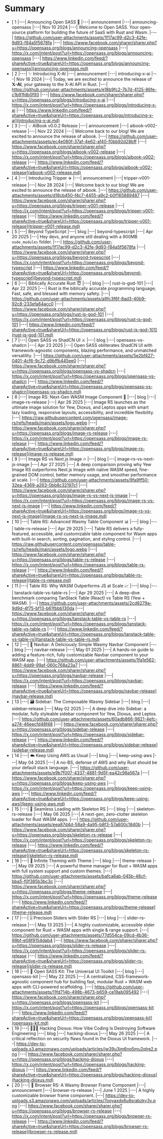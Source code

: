 # Summary

- [ 1 |---| Announcing Open SASS 🚀 |---| announcement |---| announcing-opensass |---| Nov 10 2024 |---| Welcome to Open SASS. Your open-source platform for building the future of SaaS with Rust and Wasm. |---| https://github.com/user-attachments/assets/1f17ac99-d2c3-42fe-9d93-f84a5f5678fa |---| https://www.facebook.com/sharer/sharer.php?u=https://opensass.org/blogs/announcing-opensass |---| https://x.com/intent/post?url=https://opensass.org/blogs/announcing-opensass |---| https://www.linkedin.com/feed/?shareActive=true&shareUrl=https://opensass.org/blogs/announcing-opensass](announcing-opensass.md)
- [ 2 |---| ✨ Introducing X-AI |---| announcement |---| introducing-x-ai |---| Nov 18 2024 |---| Today, we are excited to announce the release of **𝕏-AI**, your gateway to the X-AI API in Rust. |---| https://github.com/user-attachments/assets/e18b9fc2-7b7d-4125-86fe-c1b91fdb0f93 |---| https://www.facebook.com/sharer/sharer.php?u=https://opensass.org/blogs/introducing-x-ai |---| https://x.com/intent/post?url=https://opensass.org/blogs/introducing-x-ai |---| https://www.linkedin.com/feed/?shareActive=true&shareUrl=https://opensass.org/blogs/introducing-x-ai](introducing-x-ai.md)
- [ 3 |---| 💡 AIBook v0.0.2 Release |---| announcement |---| aibook-v002-release |---| Nov 22 2024 |---| Welcome back to our blog! We are excited to announce the release of aibook. |---| https://github.com/user-attachments/assets/ec4e080f-37af-4e62-af40-f0bb92d28bff |---| https://www.facebook.com/sharer/sharer.php?u=https://opensass.org/blogs/aibook-v002-release |---| https://x.com/intent/post?url=https://opensass.org/blogs/aibook-v002-release |---| https://www.linkedin.com/feed/?shareActive=true&shareUrl=https://opensass.org/blogs/aibook-v002-release](aibook-v002-release.md)
- [ 4 |---| Introducing Tripper ✈️ |---| announcement |---| tripper-v001-release |---| Nov 28 2024 |---| Welcome back to our blog! We are excited to announce the release of aibook. |---| https://github.com/user-attachments/assets/d18cb450-f4c7-4455-a9c2-b0f165889487 |---| https://www.facebook.com/sharer/sharer.php?u=https://opensass.org/blogs/tripper-v001-release |---| https://x.com/intent/post?url=https://opensass.org/blogs/tripper-v001-release |---| https://www.linkedin.com/feed/?shareActive=true&shareUrl=https://opensass.org/blogs/tripper-v001-release](tripper-v001-release.md)
- [ 5 |---| Beyond TypeScript |---| blog |---| beyond-typescript |---| Apr 20 2025 |---| Hey devs, and anyone still dealing with a 900MB `node_modules` folder. |---| https://github.com/user-attachments/assets/1f17ac99-d2c3-42fe-9d93-f84a5f5678fa |---| https://www.facebook.com/sharer/sharer.php?u=https://opensass.org/blogs/beyond-typescript |---| https://x.com/intent/post?url=https://opensass.org/blogs/beyond-typescript |---| https://www.linkedin.com/feed/?shareActive=true&shareUrl=https://opensass.org/blogs/beyond-typescript](beyond-typescript.md)
- [ 6 |---| Biblically Accurate Rust 😇 |---| blog |---| rust-is-god-101 |---| Apr 22 2025 |---| Rust is the biblically accurate programming language; Fast, safe, and blessed with memory safety. |---| https://github.com/user-attachments/assets/a9fc3f6f-8ad3-40b9-92c8-233efa64acc0 |---| https://www.facebook.com/sharer/sharer.php?u=https://opensass.org/blogs/rust-is-god-101 |---| https://x.com/intent/post?url=https://opensass.org/blogs/rust-is-god-101 |---| https://www.linkedin.com/feed/?shareActive=true&shareUrl=https://opensass.org/blogs/rust-is-god-101](rust-is-god-101.md)
- [ 7 |---| Open SASS vs ShadCN UI ⚔️ |---| blog |---| opensass-vs-shadcn |---| Apr 23 2025 |---| Open SASS obliterates ShadCN UI with framework-agnostic components, blazing performance, and unmatched versatility. |---| https://github.com/user-attachments/assets/5e2bf427-0401-4cf6-9c72-d9bffb445ee0 |---| https://www.facebook.com/sharer/sharer.php?u=https://opensass.org/blogs/opensass-vs-shadcn |---| https://x.com/intent/post?url=https://opensass.org/blogs/opensass-vs-shadcn |---| https://www.linkedin.com/feed/?shareActive=true&shareUrl=https://opensass.org/blogs/opensass-vs-shadcn](opensass-vs-shadcn.md)
- [ 8 |---| Image RS: Next-Gen WASM Image Component 🚀 |---| blog |---| image-rs-release |---| Apr 26 2025 |---| Image RS launches as the ultimate image solution for Yew, Dioxus, and Leptos apps with smart lazy loading, responsive layouts, accessibility, and incredible flexibility. |---| https://raw.githubusercontent.com/opensass/image-rs/refs/heads/main/assets/logo.webp |---| https://www.facebook.com/sharer/sharer.php?u=https://opensass.org/blogs/image-rs-release |---| https://x.com/intent/post?url=https://opensass.org/blogs/image-rs-release |---| https://www.linkedin.com/feed/?shareActive=true&shareUrl=https://opensass.org/blogs/image-rs-release](image-rs-release.md)
- [ 9 |---| Image RS vs Next.js Image 🔥 |---| blog |---| image-rs-vs-next-js-image |---| Apr 27 2025 |---| A deep comparison proving why Yew Image RS outperforms Next.js Image with native WASM speed, fine-grained DOM control, better memory usage, and smoother performance at scale. |---| https://github.com/user-attachments/assets/9fa9ff50-32ea-4369-a263-0bb8c32197c1 |---| https://www.facebook.com/sharer/sharer.php?u=https://opensass.org/blogs/image-rs-vs-next-js-image |---| https://x.com/intent/post?url=https://opensass.org/blogs/image-rs-vs-next-js-image |---| https://www.linkedin.com/feed/?shareActive=true&shareUrl=https://opensass.org/blogs/image-rs-vs-next-js-image](image-rs-vs-next-js-image.md)
- [ 10 |---| Table RS: Advanced Wasmy Table Component 📊 |---| blog |---| table-rs-release |---| Apr 29 2025 |---| Table RS delivers a fully-featured, accessible, and customizable table component for Wasm apps with built-in search, sorting, pagination, and styling control. |---| https://raw.githubusercontent.com/opensass/table-rs/refs/heads/main/assets/logo.webp |---| https://www.facebook.com/sharer/sharer.php?u=https://opensass.org/blogs/table-rs-release |---| https://x.com/intent/post?url=https://opensass.org/blogs/table-rs-release |---| https://www.linkedin.com/feed/?shareActive=true&shareUrl=https://opensass.org/blogs/table-rs-release](table-rs-release.md)
- [ 11 |---| Table RS: Why WASM Outperforms JS at Scale 📈 |---| blog |---| tanstack-table-vs-table-rs |---| Apr 29 2025 |---| A deep-dive benchmark comparing TanStack Table (React) vs Table RS (Yew + WASM). |---| https://github.com/user-attachments/assets/2cd8279a-9d9d-4f75-bf13-b61fbbb130da |---| https://www.facebook.com/sharer/sharer.php?u=https://opensass.org/blogs/tanstack-table-vs-table-rs |---| https://x.com/intent/post?url=https://opensass.org/blogs/tanstack-table-vs-table-rs |---| https://www.linkedin.com/feed/?shareActive=true&shareUrl=https://opensass.org/blogs/tanstack-table-vs-table-rs](tanstack-table-vs-table-rs.md)
- [ 12 |---| 🍔 Navbar: A Deliciously Simple Wasmy Navbar Component |---| blog |---| navbar-release |---| May 01 2025 |---| A hands-on guide to adding a feature-rich, fully customizable Navbar component to your WASM app. |---| https://github.com/user-attachments/assets/1fa1e562-8861-4dd9-99af-060c768a23a7 |---| https://www.facebook.com/sharer/sharer.php?u=https://opensass.org/blogs/navbar-release |---| https://x.com/intent/post?url=https://opensass.org/blogs/navbar-release |---| https://www.linkedin.com/feed/?shareActive=true&shareUrl=https://opensass.org/blogs/navbar-release](navbar-release.md)
- [ 13 |---| 🗃️ Sidebar: The Composable Wasmy Sidebar |---| blog |---| sidebar-release |---| May 02 2025 |---| A deep dive into Sidebar: a modular, fully styleable sidebar component for Yew, Dioxus, and Leptos. |---| https://github.com/user-attachments/assets/60adb866-9821-4efc-a274-46eecfd48f48 |---| https://www.facebook.com/sharer/sharer.php?u=https://opensass.org/blogs/sidebar-release |---| https://x.com/intent/post?url=https://opensass.org/blogs/sidebar-release |---| https://www.linkedin.com/feed/?shareActive=true&shareUrl=https://opensass.org/blogs/sidebar-release](sidebar-release.md)
- [ 14 |---| ☁️ Keep Using AWS as Usual |---| blog |---| keep-using-aws |---| May 04 2025 |---| A no-BS, defense of AWS and why Rust should be your default stack language. |---| https://github.com/user-attachments/assets/e9b7f007-4337-4881-9d5f-ea42c98a567a |---| https://www.facebook.com/sharer/sharer.php?u=https://opensass.org/blogs/keep-using-aws |---| https://x.com/intent/post?url=https://opensass.org/blogs/keep-using-aws |---| https://www.linkedin.com/feed/?shareActive=true&shareUrl=https://opensass.org/blogs/keep-using-aws](keep-using-aws.md)
- [ 15 |---| 🦴 Seamless Loading with Skeleton RS |---| blog |---| skeleton-rs-release |---| May 06 2025 |---| A next-gen, zero-clutter skeleton loader for Rust WASM apps. |---| https://github.com/user-attachments/assets/eea87d4d-58a9-4a95-b8f3-57a600c1840b |---| https://www.facebook.com/sharer/sharer.php?u=https://opensass.org/blogs/skeleton-rs-release |---| https://x.com/intent/post?url=https://opensass.org/blogs/skeleton-rs-release |---| https://www.linkedin.com/feed/?shareActive=true&shareUrl=https://opensass.org/blogs/skeleton-rs-release](skeleton-rs-release.md)
- [ 16 |---| 🎨 Infinite Theming with Theme |---| blog |---| theme-release |---| May 09 2025 |---| A powerful theme manager for Rust + WASM apps with full system support and custom themes. |---| https://github.com/user-attachments/assets/bafca6ab-045b-48cf-bba5-f0f385b3bc3c |---| https://www.facebook.com/sharer/sharer.php?u=https://opensass.org/blogs/theme-release |---| https://x.com/intent/post?url=https://opensass.org/blogs/theme-release |---| https://www.linkedin.com/feed/?shareActive=true&shareUrl=https://opensass.org/blogs/theme-release](theme-release.md)
- [ 17 |---| 🎚️ Precision Sliders with Slider RS |---| blog |---| slider-rs-release |---| May 13 2025 |---| A highly customizable, accessible slider component for Rust + WASM apps with single & range support. |---| https://github.com/user-attachments/assets/77d554ca-09cd-4b36-99bf-e08f9154dab4 |---| https://www.facebook.com/sharer/sharer.php?u=https://opensass.org/blogs/slider-rs-release |---| https://x.com/intent/post?url=https://opensass.org/blogs/slider-rs-release |---| https://www.linkedin.com/feed/?shareActive=true&shareUrl=https://opensass.org/blogs/slider-rs-release](slider-rs-release.md)
- [ 18 |---| 🧰 Open SASS Kit: The Universal UI Toolkit |---| blog |---| opensass-kit |---| May 22 2025 |---| A centralized, CSS-framework-agnostic component hub for building fast, modular Rust + WASM web apps with CLI-powered scaffolding. |---| https://github.com/user-attachments/assets/11fd714b-498b-4673-b659-ce19ab095492 |---| https://www.facebook.com/sharer/sharer.php?u=https://opensass.org/blogs/opensass-kit |---| https://x.com/intent/post?url=https://opensass.org/blogs/opensass-kit |---| https://www.linkedin.com/feed/?shareActive=true&shareUrl=https://opensass.org/blogs/opensass-kit](opensass-kit.md)
- [ 19 |---| 👨🏻‍💻 Hacking Dioxus: How Vibe Coding Is Destroying Software Engineering |---| blog |---| hacking-dioxus |---| May 26 2025 |---| A critical reflection on security flaws found in the Dioxus UI framework. |---| https://dev-to-uploads.s3.amazonaws.com/uploads/articles/jw39u3jm6nq5mu2qlre2.png |---| https://www.facebook.com/sharer/sharer.php?u=https://opensass.org/blogs/hacking-dioxus |---| https://x.com/intent/post?url=https://opensass.org/blogs/hacking-dioxus |---| https://www.linkedin.com/feed/?shareActive=true&shareUrl=https://opensass.org/blogs/hacking-dioxus](hacking-dioxus.md)
- [ 20 |---| 🧭 Browser RS: A Wasmy Browser Frame Component |---| announcement |---| browser-rs-release |---| June 1 2025 |---| A highly customizable browser frame component. |---| https://dev-to-uploads.s3.amazonaws.com/uploads/articles/7ooyaxds6u8srabzky3y.png |---| https://www.facebook.com/sharer/sharer.php?u=https://opensass.org/blogs/browser-rs-release |---| https://x.com/intent/post?url=https://opensass.org/blogs/browser-rs-release |---| https://www.linkedin.com/feed/?shareActive=true&shareUrl=https://opensass.org/blogs/browser-rs-release](browser-rs-release.md)
